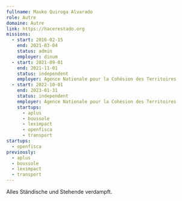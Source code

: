 ```yaml
---
fullname: Mauko Quiroga Alvarado
role: Autre
domaine: Autre
link: https://hacerestado.org
missions:
  - start: 2016-02-15
    end: 2021-03-04
    status: admin
    employer: dinum
  - start: 2021-09-01
    end: 2021-11-01
    status: independent
    employer: Agence Nationale pour la Cohésion des Territoires
  - start: 2022-10-01
    end: 2023-01-31
    status: independent
    employer: Agence Nationale pour la Cohésion des Territoires
    startups:
      - aplus
      - boussole
      - leximpact
      - openfisca
      - transport
startups:
  - openfisca
previously:
  - aplus
  - boussole
  - leximpact
  - transport
---
```

Alles Ständische und Stehende verdampft.